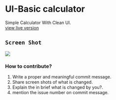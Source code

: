 # UI-Basic calculator
Simple Calculator With Clean UI.
<br>
<a href="https://code-recursion.github.io/UI-Calculator">view live version</a>
## `Screen Shot`
<img src="ScreenShot/C.JPG">

### How to contribute?
1) Write a proper and meaningful commit message.
2) Share screen shots of what is changed.
3) Explain the in brief what is changed by you?.
4) mention the issue number on commit message.
